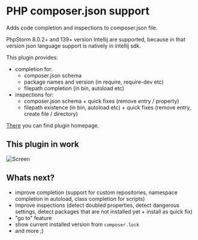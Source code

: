 # PHP composer.json support

Adds code completion and inspections to composer.json file.

PhpStorm 8.0.2+ and 139+ version Intellij are supported, because in that version json language support is natively in
intellij sdk.

This plugin provides:

* completion for:
    * composer.json schema
    * package names and version (in require, require-dev etc)
    * filepath completion (in bin, autoload etc)
* inspections for:
    * composer.json schema + quick fixes (remove entry / property)
    * filepath existence (in bin, autoload etc) + quick fixes (remove entry, create file / directory)

[There][2] you can find plugin homepage.

## This plugin in work

![Screen][1]

## Whats next?

* improve completion (support for custom repositories, namespace completion in autoload, class completion for scripts)
* improve inspections (detect doubled properties, detect dangerous settings, detect packages that are not installed yet + install as quick fix)
* "go to" feature
* show current installed version from `composer.lock`
* and more ;)

[1]: https://plugins.jetbrains.com/files/7631/screenshot_14847.png
[2]: https://plugins.jetbrains.com/plugin/7631